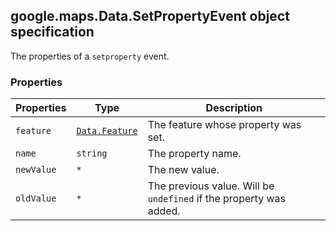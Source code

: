 <h2 id="Data.SetPropertyEvent">
google.maps.Data.SetPropertyEvent
object specification
</h2><p>The properties of a <code>setproperty</code> event.</p><h3 id="devsite_header_54">Properties</h3><table summary="interface Data.SetPropertyEvent - Properties" width="100%">
<thead>
<tr><th>Properties</th>
<th>Type</th>
<th>Description</th>
</tr></thead>
<tbody>
<tr>
<td><code>feature</code></td>
<td><code><a href="https://github.com/amenadiel/google-maps-documentation/blob/master/docs/google.maps.Data.Feature.md">Data.Feature</a></code></td>
<td>The feature whose property was set.</td>
</tr>
<tr>
<td><code>name</code></td>
<td><code>string</code></td>
<td>The property name.</td>
</tr>
<tr>
<td><code>newValue</code></td>
<td><code>*</code></td>
<td>The new value.</td>
</tr>
<tr>
<td><code>oldValue</code></td>
<td><code>*</code></td>
<td>The previous value. Will be <code>undefined</code> if the property was added.</td>
</tr>
</tbody>
</table>
